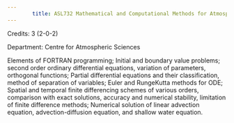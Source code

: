 ```yaml
---
        title: ASL732 Mathematical and Computational Methods for Atmospheric and Oceanic Sciences (Not allowed for - Any program other than AST and ASZ)
---
```

Credits: 3 (2-0-2)

Department: Centre for Atmospheric Sciences

Elements of FORTRAN programming; Initial and boundary value problems; second order ordinary differential equations, variation of parameters, orthogonal functions; Partial differential equations and their classification, method of separation of variables; Euler and RungeKutta methods for ODE; Spatial and temporal finite differencing schemes of various orders, comparison with exact solutions, accuracy and numerical stability, limitation of finite difference methods; Numerical solution of linear advection equation, advection-diffusion equation, and shallow water equation.
